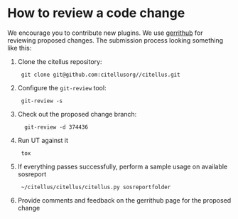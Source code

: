 # How to review a code change

We encourage you to contribute new plugins.  We use [gerrithub](https://review.gerrithub.io) for
reviewing proposed changes.  The submission process looking something
like this:

1. Clone the citellus repository:

        git clone git@github.com:citellusorg//citellus.git

1. Configure the `git-review` tool:

        git-review -s

1. Check out the proposed change branch:

         git-review -d 374436

1. Run UT against it

        tox

1. If everything passes successfully, perform a sample usage on available sosreport

        ~/citellus/citellus/citellus.py sosreportfolder

1. Provide comments and feedback on the gerrithub page for the proposed change
